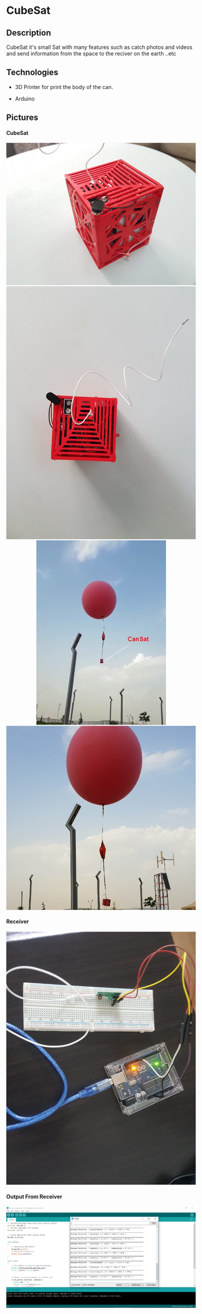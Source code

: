 # CubeSat

## Description
CubeSat it's small Sat with many features such as catch photos and videos and 
send information from the space to the reciver on the earth ..etc


## Technologies 
- 3D Printer for print the body of the can. 
 
- Arduino 


## Pictures

#### CubeSat
<div style="text-align:center"><img src ="https://github.com/GhanimAlkilani/CanSat/blob/master/Pictures/3.jpeg" /></div>


<div style="text-align:center"><img src ="https://github.com/GhanimAlkilani/CanSat/blob/master/Pictures/4.jpeg" /></div>


<div style="text-align:center"><img src ="https://github.com/GhanimAlkilani/CanSat/blob/master/Pictures/cas.jpg" /></div>


<div style="text-align:center"><img src ="https://github.com/GhanimAlkilani/CanSat/blob/master/Pictures/9.jpeg" /></div>


#### Receiver
<div style="text-align:center"><img src ="https://github.com/GhanimAlkilani/CanSat/blob/master/Pictures/Reciver.jpeg" /></div>


#### Output From Receiver
<div style="text-align:center"><img src ="https://github.com/GhanimAlkilani/CanSat/blob/master/Pictures/Output%20From%20Receiver.png" /></div>
